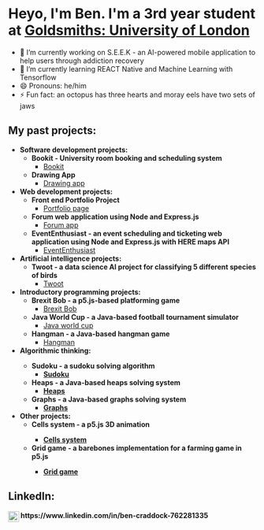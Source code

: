 <h1>Heyo, I'm Ben. I'm a 3rd year student at <a href="https://www.gold.ac.uk/ug/bsc-computer-science/">Goldsmiths: University of London</a></h1>

- 🔭 I’m currently working on S.E.E.K - an AI-powered mobile application to help users through addiction recovery
- 🌱 I’m currently learning REACT Native and Machine Learning with Tensorflow
- 😄 Pronouns: he/him
- ⚡ Fun fact: an octopus has three hearts and moray eels have two sets of jaws

<h2>My past projects:</h2>

- <b>Software development projects:</b>  
  - <b>Bookit - University room booking and scheduling system</b>
    - [Bookit](https://github.com/jbrun001/roombooking)
  - <b>Drawing App</b>
    - [Drawing app](https://github.com/RosalinaSpeedy/DrawingApp) 
- <b>Web development projects:</b>
  - <b>Front end Portfolio Project</b>
    - [Portfolio page](https://github.com/RosalinaSpeedy/Portfolio_Page)
  * <b>Forum web application using Node and Express.js</b>
    * [Forum app](https://github.com/RosalinaSpeedy/Forum_App)
  * <b>EventEnthusiast - an event scheduling and ticketing web application using Node and Express.js with HERE maps API</b>
    * [EventEnthusiast](https://github.com/RosalinaSpeedy/portfolio_project)
- <b>Artificial intelligence projects:</b>
  + <b>Twoot - a data science AI project for classifying 5 different species of birds</b>
    + [Twoot](https://github.com/RosalinaSpeedy/Twoot)
- <b>Introductory programming projects:</b>
  - <b>Brexit Bob - a p5.js-based platforming game</b>
    - [Brexit Bob](https://)
  - <b>Java World Cup - a Java-based football tournament simulator</b>
    - [Java world cup](https://)
  - <b>Hangman - a Java-based hangman game</b>
    - [Hangman](https://)  
- <b>Algorithmic thinking:<b>
  - <b>Sudoku - a sudoku solving algorithm</b>
    - [Sudoku](https://)
  - <b>Heaps - a Java-based heaps solving system</b>
    - [Heaps](https://)
  - <b>Graphs - a Java-based graphs solving system</b>
    - [Graphs](https://)
- <b>Other projects:</b>
  - <b> Cells system - a p5.js 3D animation
    - [Cells system](https://)
  - <b> Grid game - a barebones implementation for a farming game in p5.js
    - [Grid game](https://)

<h2>LinkedIn:</h2>
<img align="left" alt="BenCraddock | LinkedIn" width="22px" src="https://cdn.jsdelivr.net/npm/simple-icons@v3/icons/linkedin.svg" />
https://www.linkedin.com/in/ben-craddock-762281335
